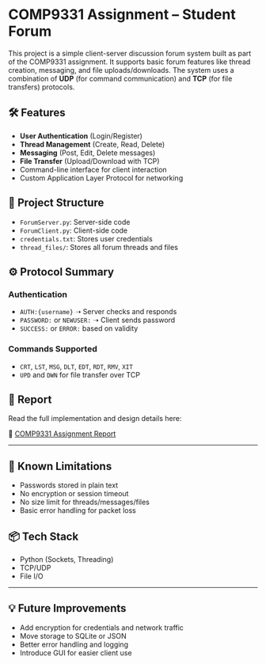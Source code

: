 # COMP9331 Assignment – Student Forum

This project is a simple client-server discussion forum system built as part of the COMP9331 assignment. It supports basic forum features like thread creation, messaging, and file uploads/downloads. The system uses a combination of **UDP** (for command communication) and **TCP** (for file transfers) protocols.

## 🛠 Features

- **User Authentication** (Login/Register)
- **Thread Management** (Create, Read, Delete)
- **Messaging** (Post, Edit, Delete messages)
- **File Transfer** (Upload/Download with TCP)
- Command-line interface for client interaction
- Custom Application Layer Protocol for networking

## 📁 Project Structure

- `ForumServer.py`: Server-side code
- `ForumClient.py`: Client-side code
- `credentials.txt`: Stores user credentials
- `thread_files/`: Stores all forum threads and files

## ⚙️ Protocol Summary

### Authentication

- `AUTH:{username}` ➝ Server checks and responds
- `PASSWORD:` or `NEWUSER:` ➝ Client sends password
- `SUCCESS:` or `ERROR:` based on validity

### Commands Supported

- `CRT`, `LST`, `MSG`, `DLT`, `EDT`, `RDT`, `RMV`, `XIT`
- `UPD` and `DWN` for file transfer over TCP

## 📄 Report

Read the full implementation and design details here:

📎 [COMP9331 Assignment Report](./report.pdf)

---

## 🔐 Known Limitations

- Passwords stored in plain text
- No encryption or session timeout
- No size limit for threads/messages/files
- Basic error handling for packet loss

## 📦 Tech Stack

- Python (Sockets, Threading)
- TCP/UDP
- File I/O

---

## 💡 Future Improvements

- Add encryption for credentials and network traffic
- Move storage to SQLite or JSON
- Better error handling and logging
- Introduce GUI for easier client use
